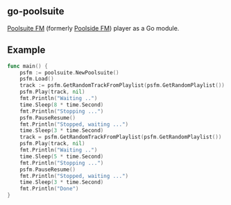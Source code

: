 go-poolsuite
------------

[Poolsuite FM](https://poolsuite.net) (formerly 
[Poolside FM](https://github.com/Poolside-FM)) player as a Go module.

## Example

```go
func main() {
	psfm := poolsuite.NewPoolsuite()
	psfm.Load()
	track := psfm.GetRandomTrackFromPlaylist(psfm.GetRandomPlaylist())
	psfm.Play(track, nil)
	fmt.Println("Waiting ..")
	time.Sleep(8 * time.Second)
	fmt.Println("Stopping ...")
	psfm.PauseResume()
	fmt.Println("Stopped, waiting ...")
	time.Sleep(3 * time.Second)
	track = psfm.GetRandomTrackFromPlaylist(psfm.GetRandomPlaylist())
	psfm.Play(track, nil)
	fmt.Println("Waiting ..")
	time.Sleep(5 * time.Second)
	fmt.Println("Stopping ...")
	psfm.PauseResume()
	fmt.Println("Stopped, waiting ...")
	time.Sleep(3 * time.Second)
	fmt.Println("Done")
}
```

